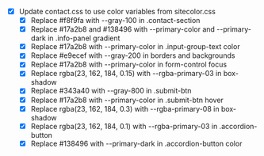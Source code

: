 - [x] Update contact.css to use color variables from sitecolor.css
  - [x] Replace #f8f9fa with --gray-100 in .contact-section
  - [x] Replace #17a2b8 and #138496 with --primary-color and --primary-dark in .info-panel gradient
  - [x] Replace #17a2b8 with --primary-color in .input-group-text color
   - [x] Replace #e9ecef with --gray-200 in borders and backgrounds
   - [x] Replace #17a2b8 with --primary-color in form-control focus
   - [x] Replace rgba(23, 162, 184, 0.15) with --rgba-primary-03 in box-shadow
   - [x] Replace #343a40 with --gray-800 in .submit-btn
   - [x] Replace #17a2b8 with --primary-color in .submit-btn hover
   - [x] Replace rgba(23, 162, 184, 0.3) with --rgba-primary-08 in box-shadow
   - [x] Replace rgba(23, 162, 184, 0.1) with --rgba-primary-03 in .accordion-button
   - [x] Replace #138496 with --primary-dark in .accordion-button color
